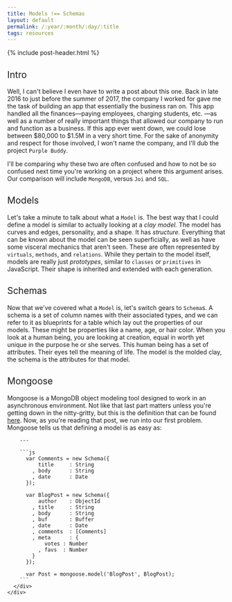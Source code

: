 ```yaml
---
title: Models !== Schemas
layout: default
permalink: /:year/:month/:day/:title
tags: resources
---
```


<div class="mdc-typography">
  <div class="mdc-layout-grid max-width">
    {% include post-header.html %}
    <div class="mdc-layout-grid__inner" style="grid-gap: unset;">
      <div class="mdc-layout-grid__cell mdc-layout-grid__cell--span-12">
        <h2 class="mdc-typography--headline mdc-theme--primary" style="font-weight: 400;">
          Intro
        </h2>
      </div>
    </div>
    <div class="mdc-layout-grid__inner" style="grid-gap: unset;">
      <div class="mdc-layout-grid__cell mdc-layout-grid__cell--span-8 mdc-layout-grid__cell--span-8-tablet">
        <p class="mdc-typography--body-1">
          Well, I can't believe I even have to write a post about this
          one. Back in late 2016 to just before the summer of 2017,
          the company I worked for gave me the task of building an app
          that essentially the business ran on. This app handled all
          the finances&mdash;paying employees, charging students, etc.
          &mdash;as well as a number of really important things that
          allowed our company to run and function as a business. If
          this app ever went down, we could lose between $80,000 to
          $1.5M in a very short time. For the sake of anonymity and
          respect for those involved, I won't name the company, and
          I'll dub the project <code>Purple Buddy</code>.
        </p>
      </div>
    </div>
    <div class="mdc-layout-grid__inner" style="grid-gap: unset;">
      <div class="mdc-layout-grid__cell mdc-layout-grid__cell--span-8 mdc-layout-grid__cell--span-8-tablet">
        <p class="mdc-typography--body-1">
          I'll be comparing why these two are often confused and how
          to not be so confused next time you're working on a project
          where this argument arises. Our comparison will include
          <code>MongoDB</code>, versus <code>Joi</code> and
          <code>SQL</code>.
        </p>
      </div>
    </div>
    <div class="mdc-layout-grid__inner" style="grid-gap: unset;">
      <div class="mdc-layout-grid__cell mdc-layout-grid__cell--span-12">
        <h2 class="mdc-typography--title mdc-theme--primary" style="font-weight: 400;">
          Models
        </h2>
      </div>
    </div>
    <div class="mdc-layout-grid__inner" style="grid-gap: unset;">
      <div class="mdc-layout-grid__cell mdc-layout-grid__cell--span-8 mdc-layout-grid__cell--span-8-tablet">
        <p class="mdc-typography--body-1">
          Let's take a minute to talk about what a <code>Model</code>
          is. The best way that I could define a model is similar to
          actually looking at a <em>clay model.</em> The model has
          curves and edges, personality, and a shape. It has
          <em>structure.</em> Everything that can be known about the
          model can be seen superficially, as well as have some
          visceral mechanics that aren't seen. These are often
          represented by <code>virtuals</code>, <code>methods</code>,
          and <code>relations</code>. While they pertain to the model
          itself, models are really just <em>prototypes</em>, similar
          to <code>classes</code> or <code>primitives</code> in
          JavaScript. Their shape is inherited and extended with each
          generation.
        </p>
      </div>
    </div>
    <div class="mdc-layout-grid__inner" style="grid-gap: unset;">
      <div class="mdc-layout-grid__cell mdc-layout-grid__cell--span-12">
        <h2 class="mdc-typography--title mdc-theme--primary" style="font-weight: 400;">
          Schemas
        </h2>
      </div>
    </div>
    <div class="mdc-layout-grid__inner" style="grid-gap: unset;">
      <div class="mdc-layout-grid__cell mdc-layout-grid__cell--span-8 mdc-layout-grid__cell--span-8-tablet">
        <p class="mdc-typography--body-1">
          Now that we've covered what a <code>Model</code> is, let's
          switch gears to <code>Schema</code>s. A schema is a set of
          column names with their associated types, and we can refer to
          it as blueprints for a table which lay out the properties of
          our models. These might be properties like a name, age, or
          hair color. When you look at a human being, you are looking
          at creation, equal in worth yet unique in the purpose he or
          she serves. This human being has a set of attributes. Their
          eyes tell the meaning of life. The model is the molded clay,
          the schema is the attributes for that model.
        </p>
      </div>
    </div>
    <div class="mdc-layout-grid__inner" style="grid-gap: unset;">
      <div class="mdc-layout-grid__cell mdc-layout-grid__cell--span-12">
        <h2 class="mdc-typography--title mdc-theme--primary" style="font-weight: 400;">
          Mongoose
        </h2>
      </div>
    </div>
    <div class="mdc-layout-grid__inner" style="grid-gap: unset;">
      <div class="mdc-layout-grid__cell mdc-layout-grid__cell--span-8 mdc-layout-grid__cell--span-8-tablet">
        <p class="mdc-typography--body-1">
          Mongoose is a MongoDB object modeling tool designed to work
          in an asynchronous environment. Not like that last part
          matters unless you're getting down in the nitty-gritty, but
          this is the definition that can be found
          <a href="http://mongoosejs.com/docs/2.7.x/">here</a>. Now,
          as you're reading that post, we run into our first problem.
          Mongoose tells us that defining a model is as easy as:
        </p>

        ---

        ```js
          var Comments = new Schema({
              title     : String
            , body      : String
            , date      : Date
          });

          var BlogPost = new Schema({
              author    : ObjectId
            , title     : String
            , body      : String
            , buf       : Buffer
            , date      : Date
            , comments  : [Comments]
            , meta      : {
                votes : Number
              , favs  : Number
            }
          });

          var Post = mongoose.model('BlogPost', BlogPost);
        ```
      </div>
    </div>
  </div>
</div>

